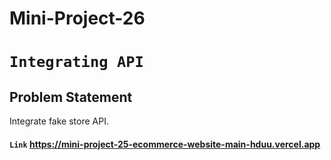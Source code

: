 # Mini-Project-26
# `Integrating API`
## Problem Statement
Integrate fake store API.
#### `Link`  https://mini-project-25-ecommerce-website-main-hduu.vercel.app
